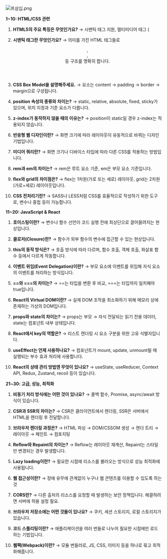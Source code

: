 ![프삼십.png](attachment:a468ef0c-b086-4e8c-9790-b5d632b11ce5:프삼십.png)

**1~10: HTML/CSS 관련**

1. **HTML5의 주요 특징은 무엇인가요?**
→ 시맨틱 태그 지원, 멀티미디어 태그 (<audio>, <video>), 로컬 스토리지, 웹소켓 등이 추가되었습니다.

2. **시맨틱 태그란 무엇인가요?**
→ 의미를 가진 HTML 태그들로 <header>, <footer>, <section> 등 구조를 명확히 합니다.

3. **CSS Box Model을 설명해주세요.**
→ 요소는 content → padding → border → margin으로 구성됩니다.

4. **position 속성의 종류와 차이는?**
→ static, relative, absolute, fixed, sticky가 있으며, 위치 지정과 기준 요소가 다릅니다.

5. **z-index가 동작하지 않을 때의 이유는?**
→ position이 static일 경우 z-index는 적용되지 않습니다.

6. **반응형 웹 디자인이란?**
→ 화면 크기에 따라 레이아웃이 유동적으로 바뀌는 디자인 기법입니다.

7. **미디어 쿼리란?**
→ 화면 크기나 디바이스 타입에 따라 다른 CSS를 적용하는 방법입니다.

8. **rem과 em의 차이는?**
→ rem은 루트 요소 기준, em은 부모 요소 기준입니다.

9. **flex와 grid의 차이점은?**
→ flex는 1차원(가로 또는 세로) 레이아웃, grid는 2차원(가로+세로) 레이아웃입니다.

10. **CSS 전처리기란?**
→ SASS나 LESS처럼 CSS를 효율적으로 작성하기 위한 도구로, 변수나 중첩 등이 가능합니다.

**11~20: JavaScript & React**

1. **호이스팅이란?**
→ 변수나 함수 선언이 코드 실행 전에 최상단으로 끌어올려지는 현상입니다.

2. **클로저(Closure)란?**
→ 함수가 외부 함수의 변수에 접근할 수 있는 현상입니다.

3. **this의 동작 방식은?**
→ 호출 방식에 따라 다르며, 함수 호출, 객체 호출, 화살표 함수 등에서 다르게 작동합니다.

4. **이벤트 위임(Event Delegation)이란?**
→ 부모 요소에 이벤트를 위임해 자식 요소의 이벤트를 처리하는 방식입니다.

5. **==와 ===의 차이는?**
→ ==는 타입을 변환 후 비교, ===는 타입까지 일치해야 true입니다.

6. **React의 Virtual DOM이란?**
→ 실제 DOM 조작을 최소화하기 위해 메모리 상에 존재하는 가상의 DOM입니다.

7. **props와 state의 차이는?**
→ props는 부모 → 자식 전달되는 읽기 전용 데이터, state는 컴포넌트 내부 상태입니다.

8. **React에서 key의 역할은?**
→ 리스트 렌더링 시 요소 구분을 위한 고유 식별자입니다.

9. **useEffect는 언제 사용하나요?**
→ 컴포넌트가 mount, update, unmount될 때 실행되는 부수 효과 처리에 사용합니다.

10. **React의 상태 관리 방법엔 무엇이 있나요?**
→ useState, useReducer, Context API, Redux, Zustand, recoil 등이 있습니다.

**21~30: 고급, 성능, 최적화**

1. **비동기 처리 방식에는 어떤 것이 있나요?**
→ 콜백 함수, Promise, async/await 방식이 있습니다.

2. **CSR과 SSR의 차이는?**
→ CSR은 클라이언트에서 렌더링, SSR은 서버에서 HTML을 렌더링 후 전달합니다.

3. **브라우저 렌더링 과정은?**
→ HTML 파싱 → DOM/CSSOM 생성 → 렌더 트리 → 레이아웃 → 페인트 → 컴포지팅

4. **Reflow와 Repaint의 차이는?**
→ Reflow는 레이아웃 재계산, Repaint는 스타일만 변경되는 경우 발생합니다.

5. **Lazy loading이란?**
→ 필요한 시점에 리소스를 불러오는 방식으로 성능 최적화에 사용됩니다.

6. **웹 접근성이란?**
→ 장애 유무에 관계없이 누구나 웹 콘텐츠를 이용할 수 있도록 하는 것

7. **CORS란?**
→ 다른 출처의 리소스를 요청할 때 발생하는 보안 정책입니다. 해결하려면 서버에 허용 설정 필요.

8. **브라우저 저장소에는 어떤 것들이 있나요?**
→ 쿠키, 세션 스토리지, 로컬 스토리지가 있습니다.

9. **코드 스플리팅이란?**
→ 애플리케이션을 여러 번들로 나누어 필요한 시점에만 로드하는 기법입니다.

10. **웹팩(Webpack)이란?**
→ 모듈 번들러로, JS, CSS, 이미지 등을 하나로 묶고 최적화해줍니다.